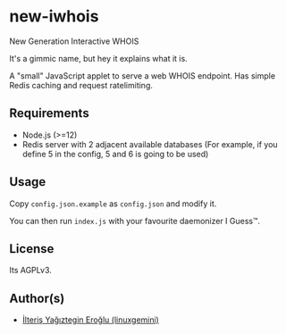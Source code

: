 # new-iwhois

New Generation Interactive WHOIS

It's a gimmic name, but hey it explains what it is.

A "small" JavaScript applet to serve a web WHOIS endpoint. Has simple Redis caching and request ratelimiting.

## Requirements

  - Node.js (>=12)
  - Redis server with 2 adjacent available databases (For example, if you define 5 in the config, 5 and 6 is going to be used)

## Usage

Copy `config.json.example` as `config.json` and modify it.

You can then run `index.js` with your favourite daemonizer I Guess™.

## License

Its AGPLv3.

## Author(s)

  - [İlteriş Yağıztegin Eroğlu \(linuxgemini\)][linuxgemini]


[linuxgemini]: https://linuxgemini.space
